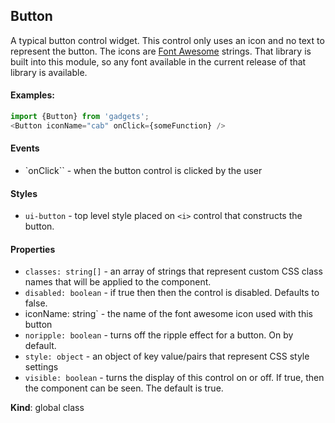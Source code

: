 <a name="Button"></a>

## Button
A typical button control widget.  This control only uses an icon and no text to represent the button.
The icons are [Font Awesome](http://fontawesome.io/) strings.  That library is built into this module,
so any font available in the current release of that library is available.

#### Examples:

```javascript
import {Button} from 'gadgets';
<Button iconName="cab" onClick={someFunction} />
```

#### Events
- `onClick`` - when the button control is clicked by the user

#### Styles
- `ui-button` - top level style placed on `<i>` control that constructs the button.

#### Properties
- `classes: string[]` - an array of strings that represent custom CSS class names that will be applied
to the component.
- `disabled: boolean` - if true then then the control is disabled.  Defaults to false.
- iconName: string` - the name of the font awesome icon used with this button
- `noripple: boolean` - turns off the ripple effect for a button.  On by default.
- `style: object` - an object of key value/pairs that represent CSS style settings
- `visible: boolean` - turns the display of this control on or off.  If true, then the component can
be seen.  The default is true.

**Kind**: global class  
